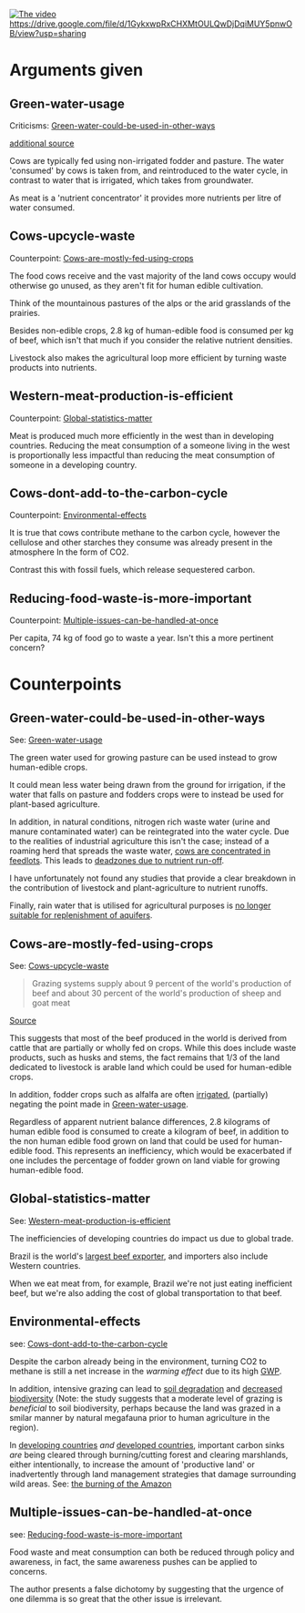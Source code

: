 [![The video](https://i.imgur.com/QJ3sQIA.png)](https://www.youtube.com/watch?v=sGG-A80Tl5g)
<https://drive.google.com/file/d/1GykxwpRxCHXMtOULQwDjDqiMUY5pnwOB/view?usp=sharing>
# Arguments given
## Green-water-usage
Criticisms: [Green-water-could-be-used-in-other-ways](#Green-water-could-be-used-in-other-ways)

[additional source](https://waterfootprint.org/en/resources/interactive-tools/product-gallery/)

Cows are typically fed using non-irrigated fodder and pasture. The water 'consumed' by cows is taken from, and reintroduced to the water cycle, in contrast to water that is irrigated, which takes from groundwater.

As meat is a 'nutrient concentrator' it provides more nutrients per litre of water consumed.

## Cows-upcycle-waste
Counterpoint: [Cows-are-mostly-fed-using-crops](#Cows-are-mostly-fed-using-crops)

The food cows receive and the vast majority of the land cows occupy would otherwise go unused, as they aren't fit for human edible cultivation.

Think of the mountainous pastures of the alps or the arid grasslands of the prairies.

Besides non-edible crops, 2.8 kg of human-edible food is consumed per kg of beef, which isn't that much if you consider the relative nutrient densities.

Livestock also makes the agricultural loop more efficient by turning waste products into nutrients.

## Western-meat-production-is-efficient
Counterpoint: [Global-statistics-matter](#Global-statistics-matter)

Meat is produced much more efficiently in the west than in developing countries. Reducing the meat consumption of a someone living in the west is proportionally less impactful than reducing the meat consumption of someone in a developing country.

## Cows-dont-add-to-the-carbon-cycle
Counterpoint: [Environmental-effects](#Environmental-effects)

It is true that cows contribute methane to the carbon cycle, however the cellulose and other starches they consume was already present in the atmosphere In the form of CO2.

Contrast this with fossil fuels, which release sequestered carbon.

## Reducing-food-waste-is-more-important
Counterpoint: [Multiple-issues-can-be-handled-at-once](#Multiple-issues-can-be-handled-at-once)

Per capita, 74 kg of food go to waste a year. Isn't this a more pertinent concern?

# Counterpoints
## Green-water-could-be-used-in-other-ways
See: [Green-water-usage](#Green-water-usage)

The green water used for growing pasture can be used instead to grow human-edible crops.

It could mean less water being drawn from the ground for irrigation, if the water that falls on pasture and fodders crops were to instead be used for plant-based agriculture.

In addition, in natural conditions, nitrogen rich waste water (urine and manure contaminated water) can be reintegrated into the water cycle. Due to the realities of industrial agriculture this isn't the case; instead of a roaming herd that spreads the waste water, [cows are concentrated in feedlots](https://agrilife.org/tammi/files/2014/04/Sweeten.pdf). This leads to [deadzones due to nutrient run-off](https://link.springer.com/chapter/10.1007/978-981-15-3372-3_17).

I have unfortunately not found any studies that provide a clear breakdown in the contribution of livestock and plant-agriculture to nutrient runoffs.

Finally, rain water that is utilised for agricultural purposes is [no longer suitable for replenishment of aquifers](https://pubs.acs.org/doi/10.1021/es1038358).

## Cows-are-mostly-fed-using-crops
See: [Cows-upcycle-waste](#Cows-upcycle-waste)
> Grazing systems supply about 9 percent of the world's production of beef and about 30 percent of the world's production of sheep and goat meat

[Source](http://www.fao.org/3/X5303E/x5303e05.htm#chapter%202:%20livestock%20grazing%20systems%20&%20the%20environment)

This suggests that most of the beef produced in the world is derived from cattle that are partially or wholly fed on crops. While this does include waste products, such as husks and stems, the fact remains that 1/3 of the land dedicated to livestock is arable land which could be used for human-edible crops.

In addition, fodder crops such as alfalfa are often [irrigated](https://extension.unr.edu/publication.aspx?PubID=2575#:~:text=Amount%20of%20water%20to%20apply,every%20ton%20of%20hay%20produced.&text=By%20early%20June%2C%20this%20can,as%202.0%20inches%20per%20week.), (partially) negating the point made in [Green-water-usage](#Green-water-usage).

Regardless of apparent nutrient balance differences, 2.8 kilograms of human edible food is consumed to create a kilogram of beef, in addition to the non human edible food grown on land that could be used for human-edible food. This represents an inefficiency, which would be exacerbated if one includes the percentage of fodder grown on land viable for growing human-edible food.

## Global-statistics-matter
See: [Western-meat-production-is-efficient](#Western-meat-production-is-efficient)

The inefficiencies of developing countries do impact us due to global trade.

Brazil is the world's [largest beef exporter](https://www.pnas.org/content/117/50/31770), and importers also include Western countries.

When we eat meat from, for example, Brazil we're not just eating inefficient beef, but we're also adding the cost of global transportation to that beef.

## Environmental-effects
see: [Cows-dont-add-to-the-carbon-cycle](#Cows-dont-add-to-the-carbon-cycle)

Despite the carbon already being in the environment, turning CO2 to methane is still a net increase in the *warming effect* due to its high [GWP](https://www.epa.gov/ghgemissions/understanding-global-warming-potentials).

In addition, intensive grazing can lead to [soil degradation](http://www.uky.edu/Ag/Agronomy/Extension/ssnv/ssvl182.htm) and [decreased biodiversity](https://sci-hub.st/https://doi.org/10.4141/P06-114) (Note: the study suggests that a moderate level of grazing is *beneficial* to soil biodiversity, perhaps because the land was grazed in a smilar manner by natural megafauna prior to human agriculture in the region).

In [developing countries](https://www.sciencedirect.com/science/article/pii/S0378112715003394) *and* [developed countries](https://conbio.onlinelibrary.wiley.com/doi/abs/10.1046/j.1523-1739.2002.01199.x), important carbon sinks *are* being cleared through burning/cutting forest and clearing marshlands, either intentionally, to increase the amount of 'productive land' or inadvertently through land management strategies that damage surrounding wild areas. See: [the burning of the Amazon](https://agupubs.onlinelibrary.wiley.com/doi/full/10.1002/2015JG002914)

## Multiple-issues-can-be-handled-at-once
see: [Reducing-food-waste-is-more-important](#Reducing-food-waste-is-more-important)

Food waste and meat consumption can both be reduced through policy and awareness, in fact, the same awareness pushes can be applied to concerns.

The author presents a false dichotomy by suggesting that the urgence of one dilemma is so great that the other issue is irrelevant.